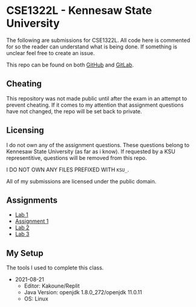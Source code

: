 # CSE1322L - Kennesaw State University
The following are submissions for CSE1322L. All code here is commented for so
the reader can understand what is being done. If something is unclear feel free
to create an issue.

This repo can be found on both [GitHub](https://github.com/yemouu/cse1322l) and
[GitLab](https://gitlab.com/yemou/cse1322l).

## Cheating
This repository was not made public until after the exam in an attempt to
prevent cheating. If it comes to my attention that assignment questions have not
changed, the repo will be set back to private.

## Licensing
I do not own any of the assignment questions. These questions belong to Kennesaw
State University (as far as i know). If requested by a KSU representitive,
questions will be removed from this repo.

I DO NOT OWN ANY FILES PREFIXED WITH `KSU_`.

All of my submissions are licensed under the public domain.

## Assignments
  - [Lab 1](lab1/)
  - [Assignment 1](assignment1/)
  - [Lab 2](lab2/)
  - [Lab 3](lab3/)

## My Setup
The tools I used to complete this class.
  - 2021-08-21
    - Editor: Kakoune/Replit
    - Java Version: openjdk 1.8.0_272/openjdk 11.0.11
    - OS: Linux
